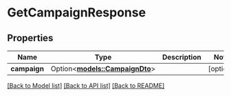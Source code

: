 # GetCampaignResponse

## Properties

Name | Type | Description | Notes
------------ | ------------- | ------------- | -------------
**campaign** | Option<[**models::CampaignDto**](CampaignDTO.md)> |  | [optional]

[[Back to Model list]](../README.md#documentation-for-models) [[Back to API list]](../README.md#documentation-for-api-endpoints) [[Back to README]](../README.md)


